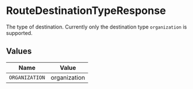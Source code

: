 # RouteDestinationTypeResponse

The type of destination. Currently only the destination type `organization` is supported.


## Values

| Name           | Value          |
| -------------- | -------------- |
| `ORGANIZATION` | organization   |